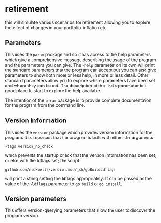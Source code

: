 <!-- Created by mkdoc DO NOT EDIT. -->

# retirement

this will simulate various scenarios for retirement allowing you to explore the
effect of changes in your portfolio, inflation etc



## Parameters

This uses the `param` package and so it has access to the help parameters
which give a comprehensive message describing the usage of the program and
the parameters you can give. The `-help` parameter on its own will print the
standard parameters that the program can accept but you can also give
parameters to show both more or less help, in more or less detail. Other
standard parameters allow you to explore where parameters have been set and
where they can be set. The description of the `-help` parameter is a good
place to start to explore the help available.

The intention of the `param` package is to provide complete documentation
for the program from the command line.


## Version information

This uses the `version` package which provides version information for the
program. It is important that the program is built with either the arguments

`-tags version_no_check`

which prevents the startup check that the version information has been set,
or else with the ldflags set; the script

`github.com/nickwells/version.mod/_sh/goBuildLdflags`

will print a string setting the ldflags appropriately. It can be passed as
the value of the `-ldflags` parameter to `go build` or `go install`.


## Version parameters

This offers version-querying parameters that allow the user to discover the
program version.
